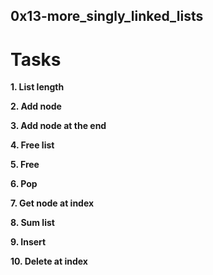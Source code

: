 ﻿## 0x13-more_singly_linked_lists



# Tasks

**1. List length**

**2. Add node**

**3. Add node at the end**

**4. Free list**

**5. Free**

**6. Pop**

**7. Get node at index**

**8. Sum list**

**9. Insert**

**10. Delete at index**